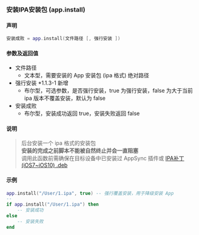 ### 安装IPA安装包 \(**app\.install**\)


#### 声明
```lua
安装成败 = app.install(文件路径 [, 强行安装 ])
```


#### 参数及返回值
- 文件路径
    - 文本型，需要安装的 App 安装包 (ipa 格式) 绝对路径
- 强行安装 \*1\.1\.3\-1 新增
    - 布尔型，可选参数，是否强行安装，true 为强行安装，false 为大于当前 ipa 版本不覆盖安装，默认为 false
- 安装成败
    - 布尔型，安装成功返回 true，安装失败返回 false


#### 说明
> 后台安装一个 ipa 格式的安装包  
> **安装的完成之前脚本不能被自然终止并会一直阻塞**  
> 调用此函数前需确保在目标设备中已安装过 AppSync 插件或 [IPA补丁 (iOS7~iOS10) .deb](http://xxtouch.oss-cn-shanghai.aliyuncs.com/IPA%E8%A1%A5%E4%B8%81%EF%BC%88iOS7~iOS10%EF%BC%89.deb)  


#### 示例  
```lua
app.install("/User/1.ipa", true) -- 强行覆盖安装，用于降级安装 App
--
if app.install("/User/1.ipa") then
    -- 安装成功
else
    -- 安装失败
end
```

